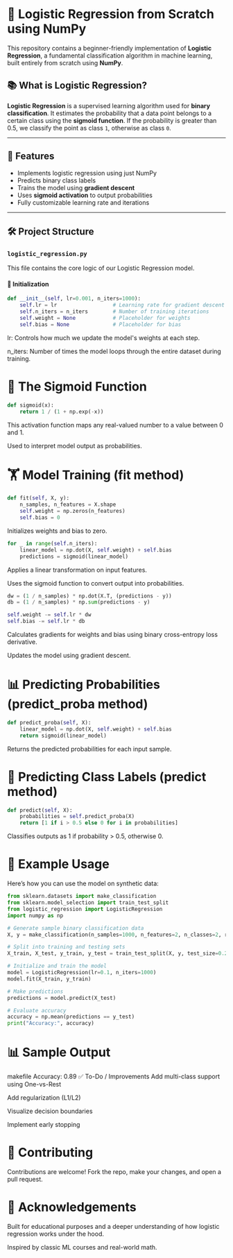 # 🧠 Logistic Regression from Scratch using NumPy

This repository contains a beginner-friendly implementation of **Logistic Regression**, a fundamental classification algorithm in machine learning, built entirely from scratch using **NumPy**.

## 📚 What is Logistic Regression?

**Logistic Regression** is a supervised learning algorithm used for **binary classification**. It estimates the probability that a data point belongs to a certain class using the **sigmoid function**. If the probability is greater than 0.5, we classify the point as class `1`, otherwise as class `0`.

---

## 🚀 Features

- Implements logistic regression using just NumPy
- Predicts binary class labels
- Trains the model using **gradient descent**
- Uses **sigmoid activation** to output probabilities
- Fully customizable learning rate and iterations

---

## 🛠️ Project Structure

### `logistic_regression.py`

This file contains the core logic of our Logistic Regression model.

#### 🔧 Initialization

```python
def __init__(self, lr=0.001, n_iters=1000):
    self.lr = lr                  # Learning rate for gradient descent
    self.n_iters = n_iters        # Number of training iterations
    self.weight = None            # Placeholder for weights
    self.bias = None              # Placeholder for bias
```

lr: Controls how much we update the model's weights at each step.

n_iters: Number of times the model loops through the entire dataset during training.

# 🧠 The Sigmoid Function
```python
def sigmoid(x):
    return 1 / (1 + np.exp(-x))
```

This activation function maps any real-valued number to a value between 0 and 1.

Used to interpret model output as probabilities.

# 🏋️ Model Training (fit method)
``` python
def fit(self, X, y):
    n_samples, n_features = X.shape
    self.weight = np.zeros(n_features)
    self.bias = 0
```

Initializes weights and bias to zero.

``` python
for _ in range(self.n_iters):
    linear_model = np.dot(X, self.weight) + self.bias
    predictions = sigmoid(linear_model)
```
Applies a linear transformation on input features.

Uses the sigmoid function to convert output into probabilities.

```python
dw = (1 / n_samples) * np.dot(X.T, (predictions - y))
db = (1 / n_samples) * np.sum(predictions - y)

self.weight -= self.lr * dw
self.bias -= self.lr * db
```
Calculates gradients for weights and bias using binary cross-entropy loss derivative.

Updates the model using gradient descent.

# 📊 Predicting Probabilities (predict_proba method)
``` python
def predict_proba(self, X):
    linear_model = np.dot(X, self.weight) + self.bias
    return sigmoid(linear_model)
```
Returns the predicted probabilities for each input sample.

# 🧾 Predicting Class Labels (predict method)
```python
def predict(self, X):
    probabilities = self.predict_proba(X)
    return [1 if i > 0.5 else 0 for i in probabilities]
```
Classifies outputs as 1 if probability > 0.5, otherwise 0.

# 🧪 Example Usage
Here’s how you can use the model on synthetic data:

``` python
from sklearn.datasets import make_classification
from sklearn.model_selection import train_test_split
from logistic_regression import LogisticRegression
import numpy as np

# Generate sample binary classification data
X, y = make_classification(n_samples=1000, n_features=2, n_classes=2, random_state=123)

# Split into training and testing sets
X_train, X_test, y_train, y_test = train_test_split(X, y, test_size=0.2)

# Initialize and train the model
model = LogisticRegression(lr=0.1, n_iters=1000)
model.fit(X_train, y_train)

# Make predictions
predictions = model.predict(X_test)

# Evaluate accuracy
accuracy = np.mean(predictions == y_test)
print("Accuracy:", accuracy)
```
# 📊 Sample Output
makefile
Accuracy: 0.89
✅ To-Do / Improvements
 Add multi-class support using One-vs-Rest

 Add regularization (L1/L2)

 Visualize decision boundaries

 Implement early stopping

# 🤝 Contributing
Contributions are welcome! Fork the repo, make your changes, and open a pull request.

# 🙌 Acknowledgements
Built for educational purposes and a deeper understanding of how logistic regression works under the hood.

Inspired by classic ML courses and real-world math.

